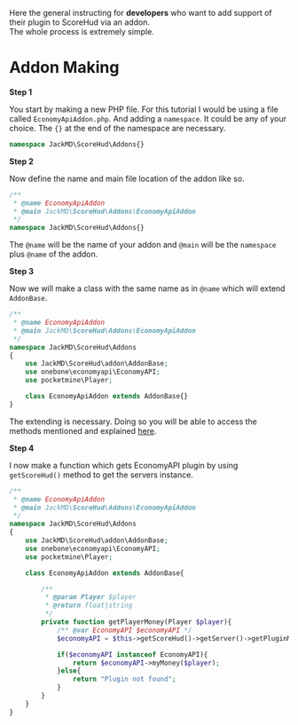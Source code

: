 Here the general instructing for **developers** who want to add support of their plugin to ScoreHud via an addon. <br />
The whole process is extremely simple.

# Addon Making

**Step 1**

You start by making a new PHP file. For this tutorial I would be using a file called `EconomyApiAddon.php`. And adding a `namespace`. It could be any of your choice. The `{}` at the end of the namespace are necessary.

```php
namespace JackMD\ScoreHud\Addons{}
```

**Step 2**

Now define the name and main file location of the addon like so.

```php
/**
 * @name EconomyApiAddon
 * @main JackMD\ScoreHud\Addons\EconomyApiAddon
 */
namespace JackMD\ScoreHud\Addons{}
```

The `@name` will be the name of your addon and `@main` will be the `namespace` plus `@name` of the addon.

**Step 3**

Now we will make a class with the same name as in `@name` which will extend `AddonBase`.

```php
/**
 * @name EconomyApiAddon
 * @main JackMD\ScoreHud\Addons\EconomyApiAddon
 */
namespace JackMD\ScoreHud\Addons
{
	use JackMD\ScoreHud\addon\AddonBase;
	use onebone\economyapi\EconomyAPI;
	use pocketmine\Player;

	class EconomyApiAddon extends AddonBase{}
}
```

The extending is necessary. Doing so you will be able to access the methods mentioned and explained [here]().

**Step 4**

I now make a function which gets EconomyAPI plugin by using `getScoreHud()` method to get the servers instance.

```php
/**
 * @name EconomyApiAddon
 * @main JackMD\ScoreHud\Addons\EconomyApiAddon
 */
namespace JackMD\ScoreHud\Addons
{
	use JackMD\ScoreHud\addon\AddonBase;
	use onebone\economyapi\EconomyAPI;
	use pocketmine\Player;

	class EconomyApiAddon extends AddonBase{

		/**
		 * @param Player $player
		 * @return float|string
		 */
		private function getPlayerMoney(Player $player){
			/** @var EconomyAPI $economyAPI */
			$economyAPI = $this->getScoreHud()->getServer()->getPluginManager()->getPlugin("EconomyAPI");

			if($economyAPI instanceof EconomyAPI){
				return $economyAPI->myMoney($player);
			}else{
				return "Plugin not found";
			}
		}
	}
}
```

